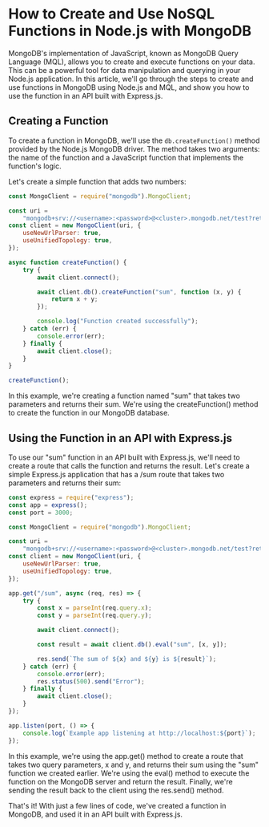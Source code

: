 # How to Create and Use NoSQL Functions in Node.js with MongoDB

MongoDB's implementation of JavaScript, known as MongoDB Query Language (MQL), allows you to create and execute functions on your data. This can be a powerful tool for data manipulation and querying in your Node.js application. In this article, we'll go through the steps to create and use functions in MongoDB using Node.js and MQL, and show you how to use the function in an API built with Express.js.

## Creating a Function

To create a function in MongoDB, we'll use the `db.createFunction()` method provided by the Node.js MongoDB driver. The method takes two arguments: the name of the function and a JavaScript function that implements the function's logic.

Let's create a simple function that adds two numbers:

```javascript
const MongoClient = require("mongodb").MongoClient;

const uri =
	"mongodb+srv://<username>:<password>@<cluster>.mongodb.net/test?retryWrites=true&w=majority";
const client = new MongoClient(uri, {
	useNewUrlParser: true,
	useUnifiedTopology: true,
});

async function createFunction() {
	try {
		await client.connect();

		await client.db().createFunction("sum", function (x, y) {
			return x + y;
		});

		console.log("Function created successfully");
	} catch (err) {
		console.error(err);
	} finally {
		await client.close();
	}
}

createFunction();
```

In this example, we're creating a function named "sum" that takes two parameters and returns their sum. We're using the createFunction() method to create the function in our MongoDB database.
<br>

## Using the Function in an API with Express.js

To use our "sum" function in an API built with Express.js, we'll need to create a route that calls the function and returns the result. Let's create a simple Express.js application that has a /sum route that takes two parameters and returns their sum:

```js
const express = require("express");
const app = express();
const port = 3000;

const MongoClient = require("mongodb").MongoClient;

const uri =
	"mongodb+srv://<username>:<password>@<cluster>.mongodb.net/test?retryWrites=true&w=majority";
const client = new MongoClient(uri, {
	useNewUrlParser: true,
	useUnifiedTopology: true,
});

app.get("/sum", async (req, res) => {
	try {
		const x = parseInt(req.query.x);
		const y = parseInt(req.query.y);

		await client.connect();

		const result = await client.db().eval("sum", [x, y]);

		res.send(`The sum of ${x} and ${y} is ${result}`);
	} catch (err) {
		console.error(err);
		res.status(500).send("Error");
	} finally {
		await client.close();
	}
});

app.listen(port, () => {
	console.log(`Example app listening at http://localhost:${port}`);
});
```

In this example, we're using the app.get() method to create a route that takes two query parameters, x and y, and returns their sum using the "sum" function we created earlier. We're using the eval() method to execute the function on the MongoDB server and return the result. Finally, we're sending the result back to the client using the res.send() method.

That's it! With just a few lines of code, we've created a function in MongoDB, and used it in an API built with Express.js.
